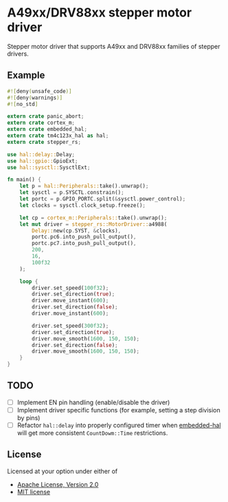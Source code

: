 # A49xx/DRV88xx stepper motor driver

Stepper motor driver that supports A49xx and DRV88xx families of
stepper drivers.

## Example

```rust
#![deny(unsafe_code)]
#![deny(warnings)]
#![no_std]

extern crate panic_abort;
extern crate cortex_m;
extern crate embedded_hal;
extern crate tm4c123x_hal as hal;
extern crate stepper_rs;

use hal::delay::Delay;
use hal::gpio::GpioExt;
use hal::sysctl::SysctlExt;

fn main() {
    let p = hal::Peripherals::take().unwrap();
    let sysctl = p.SYSCTL.constrain();
    let portc = p.GPIO_PORTC.split(&sysctl.power_control);
    let clocks = sysctl.clock_setup.freeze();

    let cp = cortex_m::Peripherals::take().unwrap();
    let mut driver = stepper_rs::MotorDriver::a4988(
        Delay::new(cp.SYST, &clocks),
        portc.pc6.into_push_pull_output(),
        portc.pc7.into_push_pull_output(),
        200,
        16,
        100f32
    );

    loop {
        driver.set_speed(100f32);
        driver.set_direction(true);
        driver.move_instant(600);
        driver.set_direction(false);
        driver.move_instant(600);

        driver.set_speed(300f32);
        driver.set_direction(true);
        driver.move_smooth(1600, 150, 150);
        driver.set_direction(false);
        driver.move_smooth(1600, 150, 150);
    }
}
```

## TODO

- [ ] Implement EN pin handling (enable/disable the driver)
- [ ] Implement driver specific functions (for example, setting a step
division by pins)
- [ ] Refactor `hal::delay` into properly configured timer when
[embedded-hal](https://github.com/japaric/embedded-hal) will get more
consistent `CountDowm::Time` restrictions.

## License
Licensed at your option under either of

- [Apache License, Version 2.0](http://www.apache.org/licenses/LICENSE-2.0)
- [MIT license](http://opensource.org/licenses/MIT)
